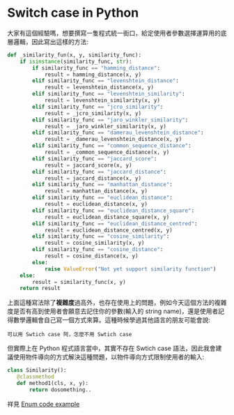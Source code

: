 # Switch case in Python
大家有這個經驗嗎，想要撰寫一隻程式統一街口，給定使用者參數選擇運算用的底層邏輯，因此寫出這樣的方法:

```python
def _similarity_fun(x, y, similarity_func):
    if isinstance(similarity_func, str):
        if similarity_func == "hamming_distance":
            result = hamming_distance(x, y)
        elif similarity_func == "levenshtein_distance":
            result = levenshtein_distance(x, y)
        elif similarity_func == "levenshtein_similarity":
            result = levenshtein_similarity(x, y)
        elif similarity_func == "jcro_similarity":
            result = _jcro_similarity(x, y)
        elif similarity_func == "jaro_winkler_similarity":
            result = _jaro_winkler_similarity(x, y)
        elif similarity_func == "damerau_levenshtein_distance":
            result = _damerau_levenshtein_distance(x, y)
        elif similarity_func == "common_sequence_distance":
            result = _common_sequence_distance(x, y)
        elif similarity_func == "jaccard_score":
            result = jaccard_score(x, y)
        elif similarity_func == "jaccard_distance":
            result = jaccard_distance(x, y)
        elif similarity_func == "manhattan_distance":
            result = manhattan_distance(x, y)
        elif similarity_func == "euclidean_distance":
            result = euclidean_distance(x, y)
        elif similarity_func == "euclidean_distance_square":
            result = euclidean_distance_square(x, y)
        elif similarity_func == "euclidean_distance_centred":
            result = euclidean_distance_centred(x, y)
        elif similarity_func == "cosine_similarity":
            result = cosine_similarity(x, y)
        elif similarity_func == "cosine_distance":
            result = cosine_distance(x, y)
        else:
            raise ValueError("Not yet support similarity function")
    else:
        result = similarity_func(x, y)
    return result
```
上面這種寫法除了**複雜度**過高外，也存在使用上的問題，例如今天這個方法的複雜度是否有高到使用者會願意去記住你的參數(輸入的 string name)，還是使用者記得數學邏輯會自己寫一個方式來算。這種時候學過其他語言的朋友可能會說:

    可以用 Swtich case 阿，怎麼不用 Swtich case

但實際上在 Python 程式語言當中，其實不存在 Swtich case 語法，因此我會建議使用物件導向的方式解決這種問題，以物件導向方式限制使用者的輸入:
```python
class Similarity():
   @classmethod
   def method1(cls, x, y):
       return dosomething.. 
```

祥見 [Enum code example](https://github.com/ShemYu/learning-resource/blob/read/reading/Python/Basic/Enum.ipynb)